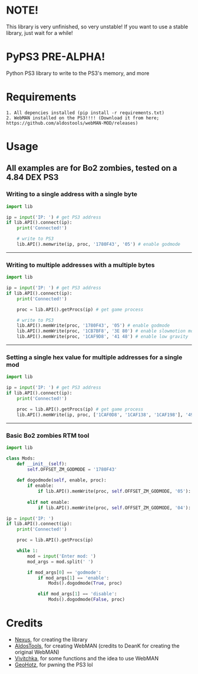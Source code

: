 # **NOTE!**
This library is very unfinished, so very unstable! If you want to use a stable library, just wait for a while!

# PyPS3 PRE-ALPHA!
Python PS3 library to write to the PS3's memory, and more

# Requirements
```
1. All depencies installed (pip install -r requirements.txt)
2. WebMAN installed on the PS3!!!! (Download it from here; https://github.com/aldostools/webMAN-MOD/releases)
```

# Usage
## All examples are for Bo2 zombies, tested on a 4.84 DEX PS3

### Writing to a single address with a single byte
```py
import lib

ip = input('IP: ') # get PS3 address
if lib.API().connect(ip):
	print('Connected!')

	# write to PS3
	lib.API().memwrite(ip, proc, '1780F43', '05') # enable godmode
```

----

### Writing to multiple addresses with a multiple bytes
```py
import lib

ip = input('IP: ') # get PS3 address
if lib.API().connect(ip):
	print('Connected!')

	proc = lib.API().getProcs(ip) # get game process

	# write to PS3
	lib.API().memWrite(proc, '1780F43', '05') # enable godmode
	lib.API().memWrite(proc, '1CB7BF8', '3E 80') # enable slowmotion mode
	lib.API().memWrite(proc, '1CAF9D8', '41 48') # enable low gravity
```

----

### Setting a single hex value for multiple addresses for a single mod
```py
import lib

ip = input('IP: ') # get PS3 address
if lib.API().connect(ip):
	print('Connected!')

	proc = lib.API().getProcs(ip) # get game process
	lib.API().memWrite(ip, proc, ['1CAF0D8', '1CAF138', '1CAF198'], '49 FF FF') # write to the memory
```

----

### Basic Bo2 zombies RTM tool
```py
import lib

class Mods:
	def __init__(self):
		self.OFFSET_ZM_GODMODE = '1780F43'
	
	def dogodmode(self, enable, proc):
		if enable:
			if lib.API().memWrite(proc, self.OFFSET_ZM_GODMODE, '05'): print('Godmode enabled')
		
		elif not enable:
			if lib.API().memWrite(proc, self.OFFSET_ZM_GODMODE, '04'): print('Godmode disabled')

ip = input('IP: ')
if lib.API().connect(ip):
	print('Connected!')

	proc = lib.API().getProcs(ip)

	while 1:
		mod = input('Enter mod: ')
		mod_args = mod.split(' ')

		if mod_args[0] == 'godmode':
			if mod_args[1] == 'enable':
				Mods().dogodmode(True, proc)

			elif mod_args[1] == 'disable':
				Mods().dogodmode(False, proc)
```

# Credits
- [Nexus](https://github.com/Nexuzzzz), for creating the library
- [AldosTools](https://github.com/aldostools), for creating WebMAN (credits to DeanK for creating the original WebMAN)
- [Vivitchka](https://github.com/inthecatsdreams), for some functions and the idea to use WebMAN 
- [GeoHotz](https://github.com/geohot), for pwning the PS3 lol